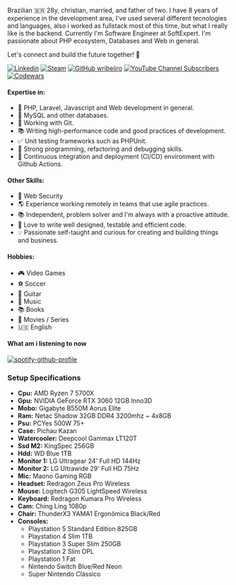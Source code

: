 Brazilian 🇧🇷 28y, christian, married, and father of two. I have 8 years of experience in the development area, I've used several different tecnologies and languages, also i worked as fullstack most of this time, but what I really like is the backend. Currently I'm Software Engineer at SoftExpert. I'm passionate about PHP ecosystem, Databases and Web in general.

Let's connect and build the future together! 🌟

[![Linkedin](https://img.shields.io/badge/-Linkedin-blue?style=social&logo=Linkedin&link=https://www.linkedin.com/in/wellisson-ribeiro)](https://www.linkedin.com/in/wellisson-ribeiro) [![Steam](https://img.shields.io/badge/Steam-000?logo=Steam&style=social)](https://steamcommunity.com/id/wr07) [![GitHub wribeiiro](https://img.shields.io/github/followers/wribeiiro?label=follow&style=social)](https://github.com/wribeiiro) [![YouTube Channel Subscribers](https://img.shields.io/youtube/channel/subscribers/UCLFsW2CD0JetkdotkueWU6g?style=social)](https://www.youtube.com/@wribeiro07) [![Codewars](https://img.shields.io/badge/Codewars-000?style=social&logo=Codewars)](https://www.codewars.com/users/wribeiiro)

#### Expertise in:

- 🐘 PHP, Laravel, Javascript and Web development in general.
- 🐬 MySQL and other databases.
- 🌿 Working with Git.
- 📚 Writing high-performance code and good practices of development.
- ✅ Unit testing frameworks such as PHPUnit.
- 🐛 Strong programming, refactoring and debugging skills.
- 🔁 Continuous integration and deployment (CI/CD) environment with Github Actions.

#### Other Skills:

- 🔐 Web Security
- 🌎 Experience working remotely in teams that use agile practices.
- 📚 Independent, problem solver and I'm always with a proactive attitude.
- 🐳 Love to write well designed, testable and efficient code.
- 💡 Passionate self-taught and curious for creating and building things and business.

#### Hobbies:

- 🎮 Video Games
- ⚽ Soccer
- 🎸 Guitar
- 🎵 Music
- 📚 Books
- 🎥 Movies / Series
- 🇺🇸 English

#### What am i listening to now

[![spotify-github-profile](https://spotify-github-profile.kittinanx.com/api/view?uid=itd9eq7e1e947txikhoq350jh&cover_image=true&theme=default&show_offline=true&background_color=121212&interchange=false&bar_color=53b14f&bar_color_cover=true)](https://spotify-github-profile.kittinanx.com/api/view?uid=itd9eq7e1e947txikhoq350jh&redirect=true)

### Setup Specifications

  - **Cpu:** AMD Ryzen 7 5700X
  - **Gpu:** NVIDIA GeForce RTX 3060 12GB Inno3D
  - **Mobo:** Gigabyte B550M Aorus Elite
  - **Ram:** Netac Shadow 32GB DDR4 3200mhz ~ 4x8GB
  - **Psu:** PCYes 500W 75+
  - **Case:** Pichau Kazan
  - **Watercooler:** Deepcool Gammax LT120T
  - **Ssd M2:** KingSpec 256GB
  - **Hdd:** WD Blue 1TB
  - **Monitor 1:** LG Ultragear 24' Full HD 144Hz
  - **Monitor 2:** LG Ultrawide 29' Full HD 75Hz
  - **Mic:** Maono Gaming RGB
  - **Headset:** Redragon Zeus Pro Wireless
  - **Mouse:** Logitech G305 LightSpeed Wireless
  - **Keyboard:** Redragon Kumara Pro Wireless
  - **Cam:** Ching Ling 1080p
  - **Chair:** ThunderX3 YAMA1 Ergonômica Black/Red
  - **Consoles:**
    - Playstation 5 Standard Edition 825GB
    - Playstation 4 Slim 1TB
    - Playstation 3 Super Slim 250GB
    - Playstation 2 Slim OPL
    - Playstation 1 Fat
    - Nintendo Switch Blue/Red Neon
    - Super Nintendo Clássico
